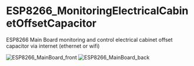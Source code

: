 # ESP8266_MonitoringElectricalCabinetOffsetCapacitor
ESP8266 Main Board monitoring and control electrical cabinet offset capacitor via internet (ethernet or wifi)

![ESP8266_MainBoard_front](https://github.com/kimnhuthoang/ESP8266_MonitoringElectricalCabinet/assets/94977540/6cffc72c-997e-4e23-ae1b-05d043f743d6)
![ESP8266_MainBoard_back](https://github.com/kimnhuthoang/ESP8266_MonitoringElectricalCabinet/assets/94977540/8b7ef2fd-bc58-4fcf-b0bf-4aec9c0020ea)
